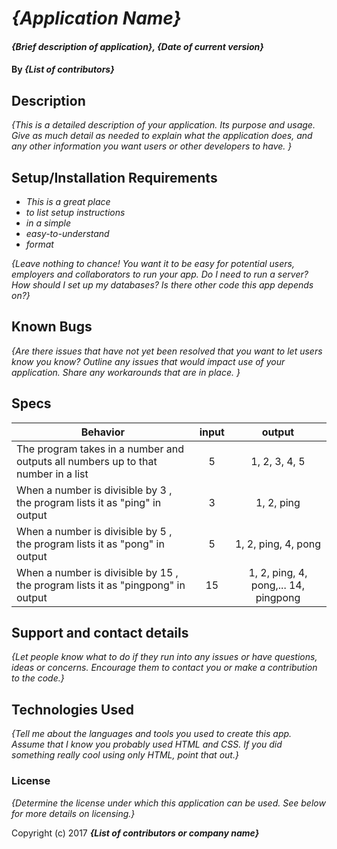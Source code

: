 # _{Application Name}_

#### _{Brief description of application}, {Date of current version}_

#### By _**{List of contributors}**_

## Description

_{This is a detailed description of your application. Its purpose and usage.  Give as much detail as needed to explain what the application does, and any other information you want users or other developers to have. }_

## Setup/Installation Requirements

* _This is a great place_
* _to list setup instructions_
* _in a simple_
* _easy-to-understand_
* _format_

_{Leave nothing to chance! You want it to be easy for potential users, employers and collaborators to run your app. Do I need to run a server? How should I set up my databases? Is there other code this app depends on?}_

## Known Bugs

_{Are there issues that have not yet been resolved that you want to let users know you know?  Outline any issues that would impact use of your application.  Share any workarounds that are in place. }_

## Specs

| Behavior | input | output |
| -------- | :---: | :----: |
|The program takes in a number and outputs all numbers up to that number in a list | 5 | 1, 2, 3, 4, 5	|
| When a number is divisible by 3 , the program lists it as "ping" in output | 3 | 1, 2, ping	|
| When a number is divisible by 5 , the program lists it as "pong" in output | 5 | 1, 2, ping, 4, pong	|
| When a number is divisible by 15 , the program lists it as "pingpong" in output | 15 | 1, 2, ping, 4, pong,... 14, pingpong	|


## Support and contact details

_{Let people know what to do if they run into any issues or have questions, ideas or concerns.  Encourage them to contact you or make a contribution to the code.}_

## Technologies Used

_{Tell me about the languages and tools you used to create this app. Assume that I know you probably used HTML and CSS. If you did something really cool using only HTML, point that out.}_

### License

*{Determine the license under which this application can be used.  See below for more details on licensing.}*

Copyright (c) 2017 **_{List of contributors or company name}_**

